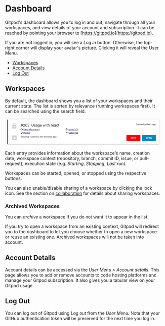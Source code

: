 # Dashboard

Gitpod's dashboard allows you to log in and out, navigate through all your workspaces, and view
details of your account and subscription. It can be reached by pointing your browser to
[https://gitpod.io](https://gitpod.io).

If you are not logged in, you will see a _Log in_ button. Otherwise, the top-right corner will
display your avatar's picture. Clicking it will reveal the User Menu.

  * [Workspaces](#workspaces)
  * [Account Details](#account-details)
  * [Log Out](#log-out)

## Workspaces

By default, the dashboard shows you a list of your workspaces and their current state. The list is
sorted by relevance (running workspaces first). It can be searched using the search field.

![a workspace entry](images/workspace-entry.png)

Each entry provides information about the workspace's name, creation date, workspace context
(repository, branch, commit ID, issue, or pull-request), execution state (e.g. _Starting_,
_Stopping_, _Last run_).

Workspaces can be started, opened, or stopped using the respective buttons.

You can also enable/disable sharing of a workspace by clicking the lock icon. See the section on
[collaboration](33_Sharing_and_Collaboration.md) for details about sharing workspaces.

### Archived Workspaces

You can _archive_ a workspace if you do not want it to appear in the list.

If you try to open a workspace from an existing context, Gitpod will redirect you to the dashboard
to let you choose whether to open a new workspace or reuse an existing one. Archived workspaces will
not be taken into account.

## Account Details

Account details can be accessed via the _User Menu > Account details_. This page allows you to add or
remove accounts to code hosting platforms and manage your Gitpod subscription. It also gives you a
tabular view on your Gitpod usage.

## Log Out

You can log out of Gitpod using _Log out_ from the _User Menu_. Note that your GitHub authentication
token will be preserved for the next time you log in.
